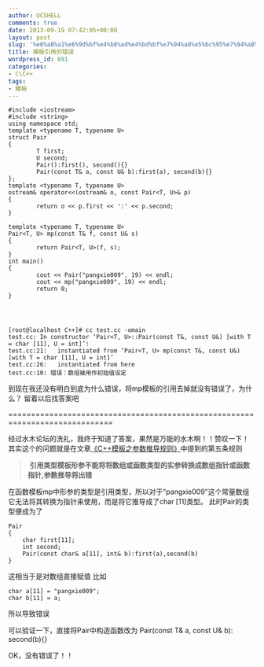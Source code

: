 ```yaml
---
author: UCSHELL
comments: true
date: 2013-09-19 07:42:05+00:00
layout: post
slug: '%e6%a8%a1%e6%9d%bf%e4%b8%ad%e4%bd%bf%e7%94%a8%e5%bc%95%e7%94%a8%e7%9a%84%e9%94%99%e8%af%af-%e6%9c%aa%e8%a7%a3%e5%86%b3'
title: 模板引用的错误
wordpress_id: 691
categories:
- C\C++
tags:
- 模板
---
```


	#include <iostream>
    #include <string>
    using namespace std;
    template <typename T, typename U>
    struct Pair
    {
            T first;
            U second;
            Pair():first(), second(){}
            Pair(const T& a, const U& b):first(a), second(b){}
    };
    template <typename T, typename U>
    ostream& operator<<(ostream& o, const Pair<T, U>& p)
    {
            return o << p.first << ':' << p.second;
    }
    
    template <typename T, typename U>
    Pair<T, U> mp(const T& f, const U& s)
    {
            return Pair<T, U>(f, s);
    }
    int main()
    {
            cout << Pair("pangxie009", 19) << endl;
            cout << mp("pangxie009", 19) << endl;
            return 0;
    }



    
    [root@localhost C++]# cc test.cc -omain
    test.cc: In constructor ‘Pair<T, U>::Pair(const T&, const U&) [with T = char [11], U = int]’:
    test.cc:21:   instantiated from ‘Pair<T, U> mp(const T&, const U&) [with T = char [11], U = int]’
    test.cc:26:   instantiated from here
    test.cc:10: 错误：数组被用作初始值设定


到现在我还没有明白到底为什么错误，将mp模板的引用去掉就没有错误了，为什么？
留着以后找答案吧

=============================================================================

经过水木论坛的洗礼，我终于知道了答案，果然是万能的水木啊！！赞叹一下！
其实这个的问题就是在文章[《C++模板之参数推导规则》](http://ucshell.com/archives/702)中提到的第五条规则


>  **引用类型模板形参不能将将数组或函数类型的实参转换成数组指针或函数指针,参数推导将出错**


在函数模板mp中形参的类型是引用类型，所以对于"pangxie009"这个常量数组它无法将其转换为指针来使用，而是将它推导成了char [11]类型。
此时Pair的类型便成为了

    
    Pair
    {
    	char first[11];
    	int second;
    	Pair(const char& a[11], int& b):first(a),second(b)
    }


这相当于是对数组直接赋值
比如

    
    char a[11] = "pangxie009";
    char b[11] = a;


所以导致错误

可以验证一下，直接将Pair中构造函数改为
Pair(const T& a, const U& b): second(b){}

OK，没有错误了！！
